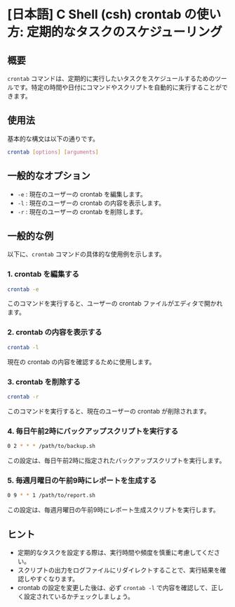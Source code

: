 # [日本語] C Shell (csh) crontab の使い方: 定期的なタスクのスケジューリング

## 概要
`crontab` コマンドは、定期的に実行したいタスクをスケジュールするためのツールです。特定の時間や日付にコマンドやスクリプトを自動的に実行することができます。

## 使用法
基本的な構文は以下の通りです。

```bash
crontab [options] [arguments]
```

## 一般的なオプション
- `-e` : 現在のユーザーの crontab を編集します。
- `-l` : 現在のユーザーの crontab の内容を表示します。
- `-r` : 現在のユーザーの crontab を削除します。

## 一般的な例
以下に、`crontab` コマンドの具体的な使用例を示します。

### 1. crontab を編集する
```bash
crontab -e
```
このコマンドを実行すると、ユーザーの crontab ファイルがエディタで開かれます。

### 2. crontab の内容を表示する
```bash
crontab -l
```
現在の crontab の内容を確認するために使用します。

### 3. crontab を削除する
```bash
crontab -r
```
このコマンドを実行すると、現在のユーザーの crontab が削除されます。

### 4. 毎日午前2時にバックアップスクリプトを実行する
```bash
0 2 * * * /path/to/backup.sh
```
この設定は、毎日午前2時に指定されたバックアップスクリプトを実行します。

### 5. 毎週月曜日の午前9時にレポートを生成する
```bash
0 9 * * 1 /path/to/report.sh
```
この設定は、毎週月曜日の午前9時にレポート生成スクリプトを実行します。

## ヒント
- 定期的なタスクを設定する際は、実行時間や頻度を慎重に考慮してください。
- スクリプトの出力をログファイルにリダイレクトすることで、実行結果を確認しやすくなります。
- crontab の設定を変更した後は、必ず `crontab -l` で内容を確認して、正しく設定されているかチェックしましょう。